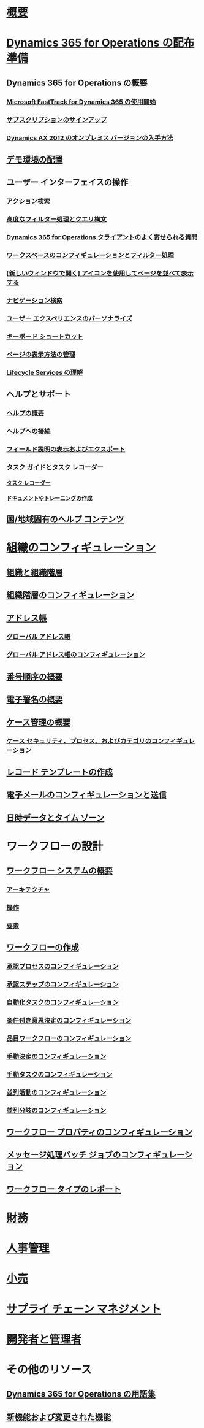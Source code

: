# [概要](index.md)

# [Dynamics 365 for Operations の配布準備](get-started/onboarding-home.md)
## Dynamics 365 for Operations の概要
### [Microsoft FastTrack for Dynamics 365 の使用開始](get-started/fasttrack-dynamics-365-overview.md)
### [サブスクリプションのサインアップ](/dynamics365/operations/dev-itpro/dev-tools/sign-up-preview-subscription?toc=/dynamics365/operations/toc.json)
### [Dynamics AX 2012 のオンプレミス バージョンの入手方法](/dynamics365/operations/dev-itpro/deployment/csp-download-customersource?toc=/dynamics365/operations/toc.json)
## [デモ環境の配置](/dynamics365/operations/dev-itpro/deployment/deploy-demo-environment?toc=/dynamics365/operations/toc.json)

## ユーザー インターフェイスの操作
### [アクション検索](get-started/action-search.md)
### [高度なフィルター処理とクエリ構文](get-started/advanced-filtering-query-options.md)
### [Dynamics 365 for Operations クライアントのよく寄せられる質問](get-started/client-faq.md)
### [ワークスペースのコンフィギュレーションとフィルター処理](get-started/configure-filter-workspaces.md)
### [[新しいウィンドウで開く] アイコンを使用してページを並べて表示する](get-started/display-pages-side-by-side.md)
### [ナビゲーション検索](get-started/navigation-search.md)
### [ユーザー エクスペリエンスのパーソナライズ](get-started/personalize-user-experience.md)
### [キーボード ショートカット](get-started/shortcut-keys.md)
### [ページの表示方法の管理](get-started/window-management.md)
### [Lifecycle Services の理解](/dynamics365/operations/dev-itpro/lifecycle-services/lcs-works-lcs?toc=/dynamics365/operations/toc.json)

## ヘルプとサポート
### [ヘルプの概要](/dynamics365/operations/dev-itpro/get-started/help-overview?toc=/dynamics365/operations/toc.json)
### [ヘルプへの接続](/dynamics365/operations/dev-itpro/get-started/help-connect?toc=/dynamics365/operations/toc.json)
### [フィールド説明の表示およびエクスポート](get-started/view-export-field-descriptions.md)

### タスク ガイドとタスク レコーダー
#### [タスク レコーダー](/dynamics365/operations/dev-itpro/user-interface/task-recorder?toc=/dynamics365/operations/toc.json)
#### [ドキュメントやトレーニングの作成](/dynamics365/operations/dev-itpro/user-interface/task-recorder?toc=/dynamics365/operations/toc.json)

## [国/地域固有のヘルプ コンテンツ](/dynamics365/operations/dev-itpro/lcs-solutions/country-region?toc=/dynamics365/operations/toc.json)

# [組織のコンフィギュレーション](organization-administration/organization-administration-home-page.md)
## [組織と組織階層](organization-administration/organizations-organizational-hierarchies.md)
## [組織階層のコンフィギュレーション](organization-administration/plan-organizational-hierarchy.md)
## [アドレス帳](organization-administration/qa-address-books.md)
### [グローバル アドレス帳](organization-administration/overview-global-address-book.md)
### [グローバル アドレス帳のコンフィギュレーション](organization-administration/plan-configuration-global-address-book-additional-address-books.md)
## [番号順序の概要](organization-administration/number-sequence-overview.md)
## [電子署名の概要](organization-administration/electronic-signature-overview.md)
## [ケース管理の概要](organization-administration/cases.md)
### [ケース セキュリティ、プロセス、およびカテゴリのコンフィギュレーション](organization-administration/plan-case-management.md)
## [レコード テンプレートの作成](organization-administration/record-templates.md)
## [電子メールのコンフィギュレーションと送信](organization-administration/configure-email.md)
## [日時データとタイム ゾーン](organization-administration/date-time-zones.md)

# ワークフローの設計
## [ワークフロー システムの概要](organization-administration/overview-workflow-system.md)
### [アーキテクチャ](organization-administration/workflow-system-architecture.md)
### [操作](organization-administration/workflow-actions.md)
### [要素](organization-administration/workflow-elements.md)
## [ワークフローの作成](organization-administration/create-workflow.md)
### [承認プロセスのコンフィギュレーション](organization-administration/configure-approval-process-workflow.md)
### [承認ステップのコンフィギュレーション](organization-administration/configure-approval-step-workflow.md)
### [自動化タスクのコンフィギュレーション](organization-administration/configure-automated-task-workflow.md)
### [条件付き意思決定のコンフィギュレーション](organization-administration/configure-conditional-decision-workflow.md)
### [品目ワークフローのコンフィギュレーション](organization-administration/configure-line-item-workflow.md)
### [手動決定のコンフィギュレーション](organization-administration/configure-manual-decision-workflow.md)
### [手動タスクのコンフィギュレーション](organization-administration/configure-manual-task-workflow.md)
### [並列活動のコンフィギュレーション](organization-administration/configure-parallel-activity-workflow.md)
### [並列分岐のコンフィギュレーション](organization-administration/configure-parallel-branch-workflow.md)
## [ワークフロー プロパティのコンフィギュレーション](organization-administration/configure-workflow-properties.md)
## [メッセージ処理バッチ ジョブのコンフィギュレーション](organization-administration/workflow-batch-job-critical.md)
## [ワークフロー タイプのレポート](organization-administration/workflow-types-report.md)

# [財務](/dynamics365/operations/financials/index)

# [人事管理](/dynamics365/operations/human-resources/index)

# [小売](/dynamics365/operations/retail/index)

# [サプライ チェーン マネジメント](/dynamics365/operations/supply-chain/index)

# [開発者と管理者](/dynamics365/operations/dev-itpro/index)

# その他のリソース
## [Dynamics 365 for Operations の用語集](get-started/glossary.md)
## [新機能および変更された機能](/dynamics365/operations/dev-itpro/get-started/whats-new-changed?toc=/dynamics365/operations/toc.json)

